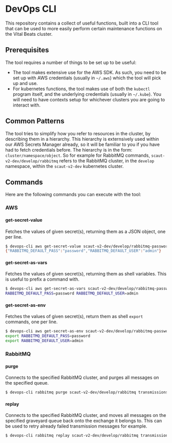 # DevOps CLI
This repository contains a collect of useful functions, built into a CLI tool that can be used to more easily perform certain maintenance functions on the Vital Beats cluster.

## Prerequisites
The tool requires a number of things to be set up to be useful:

 - The tool makes extensive use for the AWS SDK. As such, you need to be set up with AWS credentials (usually in `~/.aws`) which the tool will pick up and use.
 - For kubernetes functions, the tool makes use of both the `kubectl` program itself, and the underlying credentials (usually in `~/.kube`). You will need to have contexts setup for whichever clusters you are going to interact with.

## Common Patterns
The tool tries to simplify how you refer to resources in the cluster, by describing them in a hierarchy. This hierarchy is externsively used within our AWS Secrets Manager already, so it will be familiar to you if you have had to fetch credentials before. The hierarchy is in the form: `cluster/namespace/object`. So for example for RabbitMQ commands, `scaut-v2-dev/develop/rabbitmq` refers to the RabbitMQ cluster, in the `develop` namespace, within the `scaut-v2-dev` kubernetes cluster.

## Commands
Here are the following commands you can execute with the tool:

### AWS
#### get-secret-value
Fetches the values of given secret(s), returning them as a JSON object, one per line.
```bash
$ devops-cli aws get-secret-value scaut-v2-dev/develop/rabbitmq-password
{"RABBITMQ_DEFAULT_PASS":"password","RABBITMQ_DEFAULT_USER":"admin"}
```
#### get-secret-as-vars
Fetches the values of given secret(s), returning them as shell variables. This is useful to prefix a command with.
```bash
$ devops-cli aws get-secret-as-vars scaut-v2-dev/develop/rabbitmq-password
RABBITMQ_DEFAULT_PASS=password RABBITMQ_DEFAULT_USER=admin
```
#### get-secret-as-env
Fetches the values of given secret(s), return them as shell `export` commands, one per line.
```bash
$ devops-cli aws get-secret-as-env scaut-v2-dev/develop/rabbitmq-password
export RABBITMQ_DEFAULT_PASS=password
export RABBITMQ_DEFAULT_USER=admin
```

### RabbitMQ
#### purge
Connects to the specified RabbitMQ cluster, and purges all messages on the specified queue.
```bash
$ devops-cli rabbitmq purge scaut-v2-dev/develop/rabbitmq transmissions.parse.graveyard
```
#### replay
Connects to the specified RabbitMQ cluster, and moves all messages on the specified graveyard queue back onto the exchange it belongs to. This can be used to retry already failed transmission messages for example.
```bash
$ devops-cli rabbitmq replay scaut-v2-dev/develop/rabbitmq transmissions.parse.graveyard
```
